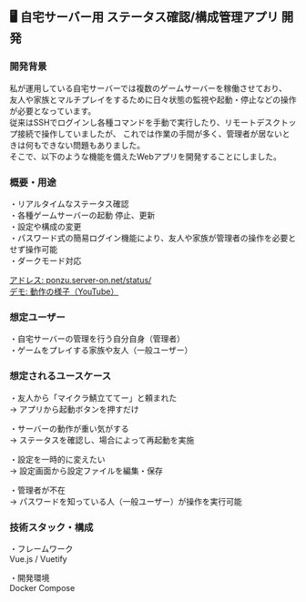 ## 🖥️ 自宅サーバー用 ステータス確認/構成管理アプリ 開発

### 開発背景

私が運用している自宅サーバーでは複数のゲームサーバーを稼働させており、
友人や家族とマルチプレイをするために日々状態の監視や起動・停止などの操作が必要となっています。  
従来はSSHでログインし各種コマンドを手動で実行したり、リモートデスクトップ接続で操作していましたが、
これでは作業の手間が多く、管理者が居ないときは何もできない問題もありました。  
そこで、以下のような機能を備えたWebアプリを開発することにしました。

### 概要・用途

・リアルタイムなステータス確認  
・各種ゲームサーバーの起動 停止、更新  
・設定や構成の変更  
・パスワード式の簡易ログイン機能により、友人や家族が管理者の操作を必要とせず操作可能  
・ダークモード対応

[アドレス: ponzu.server-on.net/status/](//ponzu.server-on.net/status/)  
[デモ: 動作の様子（YouTube）](//youtu.be/iXysyyxaWfs)

### 想定ユーザー

・自宅サーバーの管理を行う自分自身（管理者）  
・ゲームをプレイする家族や友人（一般ユーザー）

### 想定されるユースケース

・友人から「マイクラ鯖立ててー」と頼まれた  
→ アプリから起動ボタンを押すだけ

・サーバーの動作が重い気がする  
→ ステータスを確認し、場合によって再起動を実施

・設定を一時的に変えたい  
→ 設定画面から設定ファイルを編集・保存

・管理者が不在  
→ パスワードを知っている人（一般ユーザー）が操作を実行可能

### 技術スタック・構成

・フレームワーク  
Vue.js / Vuetify

・開発環境  
Docker Compose